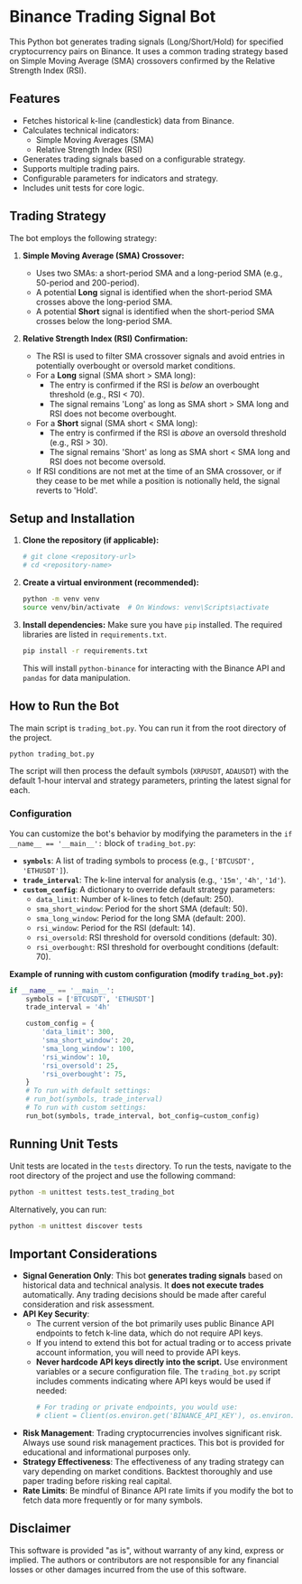 # Binance Trading Signal Bot

This Python bot generates trading signals (Long/Short/Hold) for specified cryptocurrency pairs on Binance. It uses a common trading strategy based on Simple Moving Average (SMA) crossovers confirmed by the Relative Strength Index (RSI).

## Features

*   Fetches historical k-line (candlestick) data from Binance.
*   Calculates technical indicators:
    *   Simple Moving Averages (SMA)
    *   Relative Strength Index (RSI)
*   Generates trading signals based on a configurable strategy.
*   Supports multiple trading pairs.
*   Configurable parameters for indicators and strategy.
*   Includes unit tests for core logic.

## Trading Strategy

The bot employs the following strategy:

1.  **Simple Moving Average (SMA) Crossover:**
    *   Uses two SMAs: a short-period SMA and a long-period SMA (e.g., 50-period and 200-period).
    *   A potential **Long** signal is identified when the short-period SMA crosses above the long-period SMA.
    *   A potential **Short** signal is identified when the short-period SMA crosses below the long-period SMA.

2.  **Relative Strength Index (RSI) Confirmation:**
    *   The RSI is used to filter SMA crossover signals and avoid entries in potentially overbought or oversold market conditions.
    *   For a **Long** signal (SMA short > SMA long):
        *   The entry is confirmed if the RSI is *below* an overbought threshold (e.g., RSI < 70).
        *   The signal remains 'Long' as long as SMA short > SMA long and RSI does not become overbought.
    *   For a **Short** signal (SMA short < SMA long):
        *   The entry is confirmed if the RSI is *above* an oversold threshold (e.g., RSI > 30).
        *   The signal remains 'Short' as long as SMA short < SMA long and RSI does not become oversold.
    *   If RSI conditions are not met at the time of an SMA crossover, or if they cease to be met while a position is notionally held, the signal reverts to 'Hold'.

## Setup and Installation

1.  **Clone the repository (if applicable):**
    ```bash
    # git clone <repository-url>
    # cd <repository-name>
    ```

2.  **Create a virtual environment (recommended):**
    ```bash
    python -m venv venv
    source venv/bin/activate  # On Windows: venv\Scripts\activate
    ```

3.  **Install dependencies:**
    Make sure you have `pip` installed. The required libraries are listed in `requirements.txt`.
    ```bash
    pip install -r requirements.txt
    ```
    This will install `python-binance` for interacting with the Binance API and `pandas` for data manipulation.

## How to Run the Bot

The main script is `trading_bot.py`. You can run it from the root directory of the project.

```bash
python trading_bot.py
```

The script will then process the default symbols (`XRPUSDT`, `ADAUSDT`) with the default 1-hour interval and strategy parameters, printing the latest signal for each.

### Configuration

You can customize the bot's behavior by modifying the parameters in the `if __name__ == '__main__':` block of `trading_bot.py`:

*   **`symbols`**: A list of trading symbols to process (e.g., `['BTCUSDT', 'ETHUSDT']`).
*   **`trade_interval`**: The k-line interval for analysis (e.g., `'15m'`, `'4h'`, `'1d'`).
*   **`custom_config`**: A dictionary to override default strategy parameters:
    *   `data_limit`: Number of k-lines to fetch (default: 250).
    *   `sma_short_window`: Period for the short SMA (default: 50).
    *   `sma_long_window`: Period for the long SMA (default: 200).
    *   `rsi_window`: Period for the RSI (default: 14).
    *   `rsi_oversold`: RSI threshold for oversold conditions (default: 30).
    *   `rsi_overbought`: RSI threshold for overbought conditions (default: 70).

**Example of running with custom configuration (modify `trading_bot.py`):**
```python
if __name__ == '__main__':
    symbols = ['BTCUSDT', 'ETHUSDT']
    trade_interval = '4h'

    custom_config = {
        'data_limit': 300,
        'sma_short_window': 20,
        'sma_long_window': 100,
        'rsi_window': 10,
        'rsi_oversold': 25,
        'rsi_overbought': 75,
    }
    # To run with default settings:
    # run_bot(symbols, trade_interval)
    # To run with custom settings:
    run_bot(symbols, trade_interval, bot_config=custom_config)
```

## Running Unit Tests

Unit tests are located in the `tests` directory. To run the tests, navigate to the root directory of the project and use the following command:

```bash
python -m unittest tests.test_trading_bot
```
Alternatively, you can run:
```bash
python -m unittest discover tests
```

## Important Considerations

*   **Signal Generation Only**: This bot **generates trading signals** based on historical data and technical analysis. It **does not execute trades** automatically. Any trading decisions should be made after careful consideration and risk assessment.
*   **API Key Security**:
    *   The current version of the bot primarily uses public Binance API endpoints to fetch k-line data, which do not require API keys.
    *   If you intend to extend this bot for actual trading or to access private account information, you will need to provide API keys.
    *   **Never hardcode API keys directly into the script.** Use environment variables or a secure configuration file. The `trading_bot.py` script includes comments indicating where API keys would be used if needed:
        ```python
        # For trading or private endpoints, you would use:
        # client = Client(os.environ.get('BINANCE_API_KEY'), os.environ.get('BINANCE_API_SECRET'))
        ```
*   **Risk Management**: Trading cryptocurrencies involves significant risk. Always use sound risk management practices. This bot is provided for educational and informational purposes only.
*   **Strategy Effectiveness**: The effectiveness of any trading strategy can vary depending on market conditions. Backtest thoroughly and use paper trading before risking real capital.
*   **Rate Limits**: Be mindful of Binance API rate limits if you modify the bot to fetch data more frequently or for many symbols.

## Disclaimer

This software is provided "as is", without warranty of any kind, express or implied. The authors or contributors are not responsible for any financial losses or other damages incurred from the use of this software.

